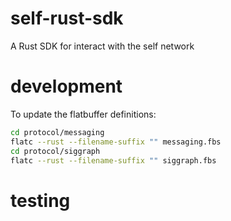 # self-rust-sdk
A Rust SDK for interact with the self network


# development
To update the flatbuffer definitions:
```sh
cd protocol/messaging
flatc --rust --filename-suffix "" messaging.fbs
cd protocol/siggraph
flatc --rust --filename-suffix "" siggraph.fbs
```

# testing